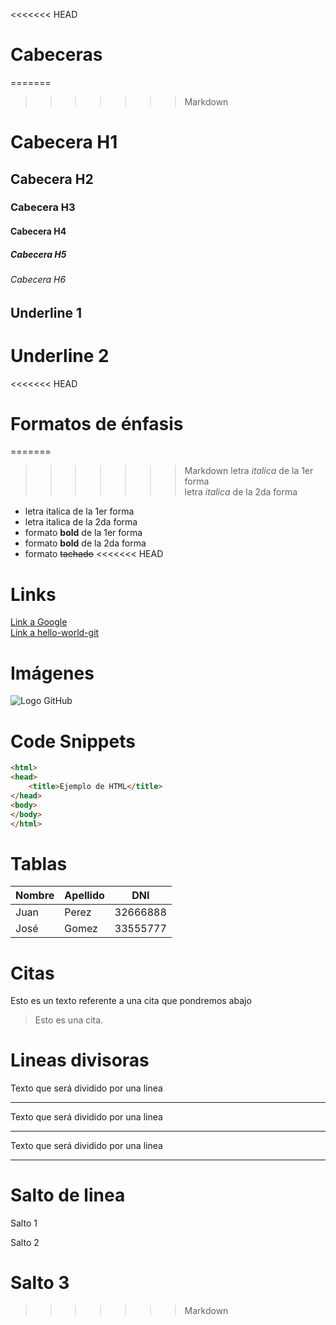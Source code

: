 <<<<<<< HEAD
# Cabeceras
=======
>>>>>>> Markdown
# Cabecera H1
## Cabecera H2
### Cabecera H3
#### Cabecera H4
##### Cabecera H5
###### Cabecera H6

Underline 1
---
Underline 2
===
<<<<<<< HEAD
# Formatos de énfasis
=======

>>>>>>> Markdown
letra *italica* de la 1er forma <br>
letra _italica_ de la 2da forma
- letra italica de la 1er forma
- letra italica de la 2da forma
- formato **bold** de la 1er forma
- formato __bold__ de la 2da forma
- formato ~~tachado~~
<<<<<<< HEAD

# Links
[Link a Google](http://www.google.com) <br>
[Link a hello-world-git](index.html)

# Imágenes
![Logo GitHub](https://miro.medium.com/max/256/1*SdNl9pI59j1d6NDgyxJC-A.jpeg)

# Code Snippets
```HTML
<html>
<head>
    <title>Ejemplo de HTML</title>
</head>
<body>
</body>
</html>
```

# Tablas
| Nombre | Apellido | DNI |
| ------ | -------- | --- |
| Juan | Perez | 32666888 |
| José | Gomez | 33555777 |

# Citas
Esto es un texto referente a una cita que pondremos abajo
> Esto es una cita.

# Lineas divisoras

Texto que será dividido por una linea

---
Texto que será dividido por una linea

___
Texto que será dividido por una linea
***

# Salto de linea
Salto 1

Salto 2

Salto 3
=======
>>>>>>> Markdown

